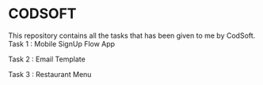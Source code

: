 # CODSOFT
This repository contains all the tasks that has been given to me by CodSoft. 
Task 1 : Mobile SignUp Flow App

Task 2 : Email Template

Task 3 : Restaurant Menu 
